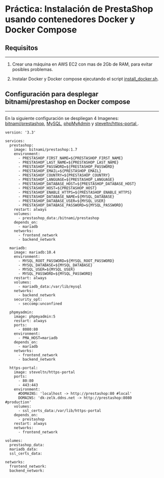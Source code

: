 # Práctica: Instalación de PrestaShop usando contenedores Docker y Docker Compose

## Requisitos
---
1. Crear una máquina en AWS EC2 con mas de 2Gb de RAM, para evitar posibles problemas.

2. Instalar Docker y Docker compose ejecutando el script [install_docker.sh](install_docker.sh).


## Configuración para desplegar bitnami/prestashop en Docker compose
--- 
En la siguiente configuración se despliegan 4 Imagenes: [bitnami/prestashop](https://hub.docker.com/r/bitnami/prestashop), [MySQL](https://hub.docker.com/_/mysql), [phpMyAdmin](https://hub.docker.com/_/phpmyadmin) y [steveltn/https-portal
](https://hub.docker.com/r/steveltn/https-portal).

```YML
version: '3.3'

services:
  prestashop:
    image: bitnami/prestashop:1.7
    environment:
      - PRESTASHOP_FIRST_NAME=${PRESTASHOP_FIRST_NAME}
      - PRESTASHOP_LAST_NAME=${PRESTASHOP_LAST_NAME}
      - PRESTASHOP_PASSWORD=${PRESTASHOP_PASSWORD}
      - PRESTASHOP_EMAIL=${PRESTASHOP_EMAIL}
      - PRESTASHOP_COUNTRY=${PRESTASHOP_COUNTRY}
      - PRESTASHOP_LANGUAGE=${PRESTASHOP_LANGUAGE}
      - PRESTASHOP_DATABASE_HOST=${PRESTASHOP_DATABASE_HOST}
      - PRESTASHOP_HOST=${PRESTASHOP_HOST}
      - PRESTASHOP_ENABLE_HTTPS=${PRESTASHOP_ENABLE_HTTPS}
      - PRESTASHOP_DATABASE_NAME=${MYSQL_DATABASE}
      - PRESTASHOP_DATABASE_USER=${MYSQL_USER}
      - PRESTASHOP_DATABASE_PASSWORD=${MYSQL_PASSWORD}
    restart: always
    volumes:
      - prestashop_data:/bitnami/prestashop
    depends_on:
      - mariadb
    networks:
      - frontend_network
      - backend_network
  
  mariadb:
    image: mariadb:10.4
    environment:
      - MYSQL_ROOT_PASSWORD=${MYSQL_ROOT_PASSWORD}
      - MYSQL_DATABASE=${MYSQL_DATABASE}
      - MYSQL_USER=${MYSQL_USER}
      - MYSQL_PASSWORD=${MYSQL_PASSWORD}
    restart: always
    volumes:
      - mariadb_data:/var/lib/mysql
    networks:
      - backend_network
    security_opt:
      - seccomp:unconfined

  phpmyadmin:
    image: phpmyadmin:5
    restart: always
    ports:
      - 8080:80
    environment:
      - PMA_HOST=mariadb
    depends_on:
      - mariadb
    networks:
      - frontend_network
      - backend_network

  https-portal:
    image: steveltn/https-portal
    ports:
      - 80:80
      - 443:443
    environment:
      #DOMAINS: 'localhost -> http://prestashop:80 #local'
      DOMAINS: 'dk-zelk.ddns.net -> http://prestashop:8080 #production'
    volumes:
      - ssl_certs_data:/var/lib/https-portal
    depends_on:
      - prestashop
    restart: always
    networks:
      - frontend_network

volumes:
  prestashop_data:
  mariadb_data:
  ssl_certs_data:

networks:
  frontend_network:
  backend_network:
```

